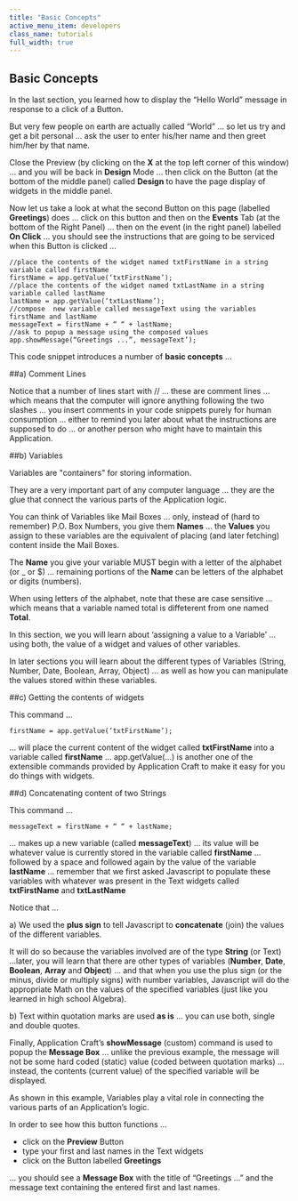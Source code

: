 ```yaml
---
title: "Basic Concepts"
active_menu_item: developers
class_name: tutorials
full_width: true
---
```


## Basic Concepts ##


In the last section, you learned how to display the “Hello World” message in response to a click of a Button.

But very few people on earth are actually called “World” … so let us try and get a bit personal … ask the user to enter his/her name and then greet him/her by that name.

Close the Preview (by clicking on the **X** at the top left corner of this window) … and you will be back in **Design** Mode … then click on the Button (at the bottom of the middle panel) called **Design** to have the page display of widgets in the middle panel.

Now let us take a look at what the second Button on this page (labelled **Greetings**) does … click on this button and then on the **Events** Tab (at the bottom of the Right Panel) … then on the event (in the right panel) labelled **On Click** … you should see the instructions that are going to be serviced when this Button is clicked …

    //place the contents of the widget named txtFirstName in a string variable called firstName
    firstName = app.getValue(‘txtFirstName’);
    //place the contents of the widget named txtLastName in a string variable called lastName
    lastName = app.getValue(‘txtLastName’);
    //compose  new variable called messageText using the variables firstName and lastName
    messageText = firstName + “ “ + lastName;
    //ask to popup a message using the composed values
    app.showMessage(“Greetings ...”, messageText’);

This code snippet introduces a number of **basic concepts** …

##a) Comment Lines

Notice that a number of lines start with // … these are comment lines … which means that the computer will ignore anything following the two slashes … you insert comments in your code snippets purely for human consumption … either to remind you later about what the instructions are supposed to do … or another person who might have to maintain this Application.

##b) Variables

Variables are "containers" for storing information.

They are a very important part of any computer language … they are the glue that connect the various parts of the Application logic.

You can think of Variables like Mail Boxes … only, instead of (hard to remember) P.O. Box Numbers, you give them **Names** … the **Values** you assign to these variables are the equivalent of placing (and later fetching) content inside the Mail Boxes.

The **Name** you give your variable MUST begin with a letter of the alphabet (or _ or $) … remaining portions of the **Name** can be letters of the alphabet or digits (numbers).

When using letters of the alphabet, note that these are case sensitive … which means that a variable named total is diffeterent from one named **Total**.

In this section, we you will learn about ‘assigning a value to a Variable’ … using both, the value of a widget and values of other variables.

In later sections you will learn about the different types of Variables (String, Number, Date, Boolean, Array, Object) … as well as how you can manipulate the values stored within these variables.


##c) Getting the contents of widgets

This command ...

    firstName = app.getValue(‘txtFirstName’);

… will place the current content of the widget called **txtFirstName** into a variable called **firstName** … app.getValue(...) is another one of the extensible commands provided by Application Craft to make it easy for you do things with widgets.

##d) Concatenating content of two Strings

This command ...

    messageText = firstName + “ “ + lastName;


… makes up a new variable (called **messageText**) … its value will be whatever value is currently stored in the variable called **firstName** … followed by a space and followed again by the value of the variable **lastName** … remember that we first asked Javascript to populate these variables with whatever was present in the Text widgets called **txtFirstName** and **txtLastName**


Notice that …

a) We used the **plus sign** to tell Javascript to **concatenate** (join) the values of the different variables.

It will do so because the variables involved are of the type **String** (or Text) …later, you will learn that there are other types of variables (**Number**, **Date**, **Boolean**, **Array** and **Object**) … and that when you use the plus sign (or the minus, divide or multiply signs) with number variables, Javascript will do the appropriate Math on the values of the specified variables (just like you learned in high school Algebra).

b)  Text within quotation marks are used **as is** … you can use both, single and double quotes.


Finally, Application Craft’s **showMessage** (custom) command is used to popup the **Message Box** … unlike the previous example, the message will not be some hard coded (static) value (coded between quotation marks) … instead, the contents (current value) of the specified variable will be displayed.

As shown in this example, Variables play a vital role in connecting the various parts of an Application’s logic.

In order to see how this button functions …

+ click on the **Preview** Button
+ type your first and last names in the Text widgets
+ click on the Button labelled **Greetings**

… you should see a **Message Box** with the title of “Greetings …” and the message text containing the entered first and last names.

